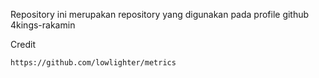 Repository ini merupakan repository yang digunakan pada profile github 4kings-rakamin

Credit

```
https://github.com/lowlighter/metrics
```
